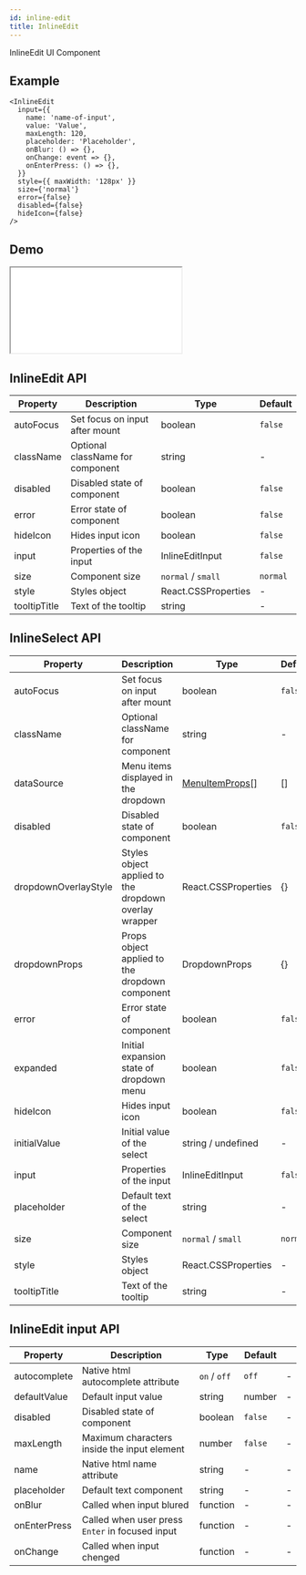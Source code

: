 ```yaml
---
id: inline-edit
title: InlineEdit
---
```


InlineEdit UI Component

## Example

```
<InlineEdit
  input={{
    name: 'name-of-input',
    value: 'Value',
    maxLength: 120,
    placeholder: 'Placeholder',
    onBlur: () => {},
    onChange: event => {},
    onEnterPress: () => {},
  }}
  style={{ maxWidth: '128px' }}
  size={'normal'}
  error={false}
  disabled={false}
  hideIcon={false}
/>
```

## Demo

<iframe src="/storybook-static/iframe.html?id=components-inline-edit--default"></iframe>

## InlineEdit API

| Property     | Description                      | Type                | Default  |
| ------------ | -------------------------------- | ------------------- | -------- |
| autoFocus    | Set focus on input after mount   | boolean             | `false`  |
| className    | Optional className for component | string              | -        |
| disabled     | Disabled state of component      | boolean             | `false`  |
| error        | Error state of component         | boolean             | `false`  |
| hideIcon     | Hides input icon                 | boolean             | `false`  |
| input        | Properties of the input          | InlineEditInput     | `false`  |
| size         | Component size                   | `normal` / `small`  | `normal` |
| style        | Styles object                    | React.CSSProperties | -        |
| tooltipTitle | Text of the tooltip              | string              | -        |

## InlineSelect API

| Property             | Description                                           | Type                                                                              | Default  |
| -------------------- | ----------------------------------------------------- | --------------------------------------------------------------------------------- | -------- |
| autoFocus            | Set focus on input after mount                        | boolean                                                                           | `false`  |
| className            | Optional className for component                      | string                                                                            | -        |
| dataSource           | Menu items displayed in the dropdown                  | [MenuItemProps[]](https://design.synerise.com/docs/components/menu#menuitemprops) | []       |
| disabled             | Disabled state of component                           | boolean                                                                           | `false`  |
| dropdownOverlayStyle | Styles object applied to the dropdown overlay wrapper | React.CSSProperties                                                               | {}       |
| dropdownProps        | Props object applied to the dropdown component        | DropdownProps                                                                     | {}       |
| error                | Error state of component                              | boolean                                                                           | `false`  |
| expanded             | Initial expansion state of dropdown menu              | boolean                                                                           | `false`  |
| hideIcon             | Hides input icon                                      | boolean                                                                           | `false`  |
| initialValue         | Initial value of the select                           | string / undefined                                                                | -        |
| input                | Properties of the input                               | InlineEditInput                                                                   | `false`  |
| placeholder          | Default text of the select                            | string                                                                            | -        |
| size                 | Component size                                        | `normal` / `small`                                                                | `normal` |
| style                | Styles object                                         | React.CSSProperties                                                               | -        |
| tooltipTitle         | Text of the tooltip                                   | string                                                                            | -        |

## InlineEdit input API

| Property     | Description                                     | Type         | Default |     |
| ------------ | ----------------------------------------------- | ------------ | ------- | --- |
| autocomplete | Native html autocomplete attribute              | `on` / `off` | `off`   | -   |
| defaultValue | Default input value                             | string       | number  | -   |
| disabled     | Disabled state of component                     | boolean      | `false` | -   |
| maxLength    | Maximum characters inside the input element     | number       | `false` | -   |
| name         | Native html name attribute                      | string       | -       | -   |
| placeholder  | Default text component                          | string       | -       | -   |
| onBlur       | Called when input blured                        | function     | -       | -   |
| onEnterPress | Called when user press `Enter` in focused input | function     | -       | -   |
| onChange     | Called when input chenged                       | function     | -       | -   |
